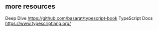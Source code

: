 

## more resources

Deep Dive https://github.com/basarat/typescript-book
TypeScript Docs https://www.typescriptlang.org/
